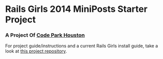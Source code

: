 # Rails Girls 2014 MiniPosts Starter Project
### A Project Of [Code Park Houston](http://codeparkhouston.com/)

For project guide/instructions and a current Rails Girls install guide, take a look at [this project repository](https://github.com/codeparkhouston/rails-girls-miniposts-install).

